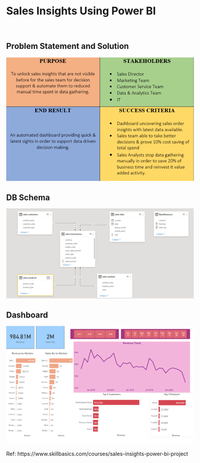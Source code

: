 <h1>Sales Insights Using Power BI</h1>
<br>
<h2>Problem Statement and Solution</h2>
<img src="ProblemStatement&Solution.png">
<br>
<h2>DB Schema</h2>
<img src="Star_Schema_DB.png">
<br>
<h2>Dashboard</h2>
<img src="Dashboard_Image.png" alt="Sales Insights">
<p>Ref: https://www.skillbasics.com/courses/sales-insights-power-bi-project</p>


